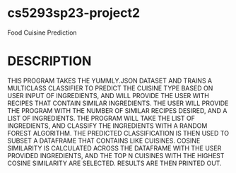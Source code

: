 # cs5293sp23-project2
Food Cuisine Prediction

# DESCRIPTION
THIS PROGRAM TAKES THE YUMMLY.JSON DATASET AND TRAINS A MULTICLASS CLASSIFIER TO PREDICT THE CUISINE TYPE BASED ON USER INPUT OF INGREDIENTS, AND WILL PROVIDE THE USER WITH RECIPES THAT CONTAIN SIMILAR INGREDIENTS. THE USER WILL PROVIDE THE PROGRAM WITH THE NUMBER OF SIMILAR RECIPES DESIRED, AND A LIST OF INGREDIENTS. THE PROGRAM WILL TAKE THE LIST OF INGREDIENTS, AND CLASSIFY THE INGREDIENTS WITH A RANDOM FOREST ALGORITHM. THE PREDICTED CLASSIFICATION IS THEN USED TO SUBSET A DATAFRAME THAT CONTAINS LIKE CUISINES. COSINE SIMILARITY IS CALCULATED ACROSS THE DATAFRAME WITH THE USER PROVIDED INGREDIENTS, AND THE TOP N CUISINES WITH THE HIGHEST COSINE SIMILARITY ARE SELECTED. RESULTS ARE THEN PRINTED OUT.
